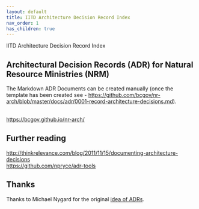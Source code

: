 ```yaml
---
layout: default
title: IITD Architecture Decision Record Index
nav_order: 1
has_children: true
---
```


<script>
{:toc}
</script>

IITD Architecture Decision Record Index
## Architectural Decision Records (ADR) for Natural Resource Ministries (NRM)



The Markdown ADR Documents can be created manually (once the template has been created see - https://github.com/bcgov/nr-arch/blob/master/docs/adr/0001-record-architecture-decisions.md).<br><br>

<https://bcgov.github.io/nr-arch/>

## Further reading
<http://thinkrelevance.com/blog/2011/11/15/documenting-architecture-decisions><br>
<https://github.com/npryce/adr-tools> 

## Thanks

Thanks to Michael Nygard for the original [idea of ADRs](http://thinkrelevance.com/blog/2011/11/15/documenting-architecture-decisions).
